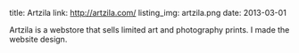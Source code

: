 title: Artzila
link: http://artzila.com/
listing_img: artzila.png
date: 2013-03-01

Artzila is a webstore that sells limited art and photography prints. I made the website design.